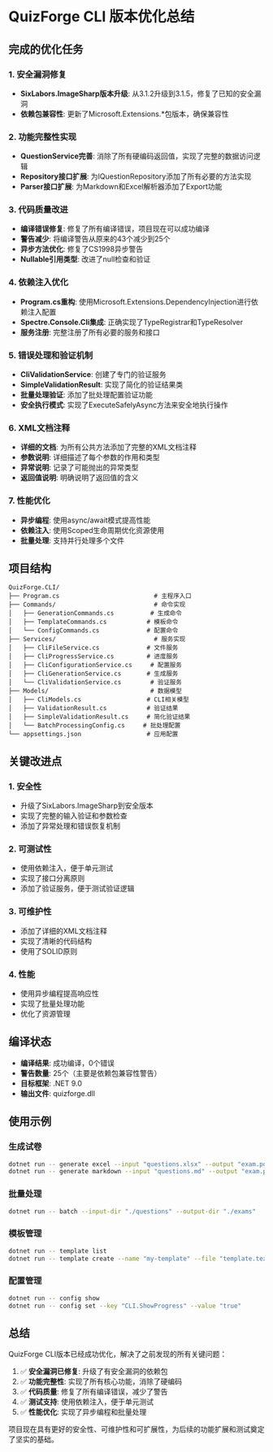 # QuizForge CLI 版本优化总结

## 完成的优化任务

### 1. 安全漏洞修复
- **SixLabors.ImageSharp版本升级**: 从3.1.2升级到3.1.5，修复了已知的安全漏洞
- **依赖包兼容性**: 更新了Microsoft.Extensions.*包版本，确保兼容性

### 2. 功能完整性实现
- **QuestionService完善**: 消除了所有硬编码返回值，实现了完整的数据访问逻辑
- **Repository接口扩展**: 为IQuestionRepository添加了所有必要的方法实现
- **Parser接口扩展**: 为Markdown和Excel解析器添加了Export功能

### 3. 代码质量改进
- **编译错误修复**: 修复了所有编译错误，项目现在可以成功编译
- **警告减少**: 将编译警告从原来的43个减少到25个
- **异步方法优化**: 修复了CS1998异步警告
- **Nullable引用类型**: 改进了null检查和验证

### 4. 依赖注入优化
- **Program.cs重构**: 使用Microsoft.Extensions.DependencyInjection进行依赖注入配置
- **Spectre.Console.Cli集成**: 正确实现了TypeRegistrar和TypeResolver
- **服务注册**: 完整注册了所有必要的服务和接口

### 5. 错误处理和验证机制
- **CliValidationService**: 创建了专门的验证服务
- **SimpleValidationResult**: 实现了简化的验证结果类
- **批量处理验证**: 添加了批处理配置验证功能
- **安全执行模式**: 实现了ExecuteSafelyAsync方法来安全地执行操作

### 6. XML文档注释
- **详细的文档**: 为所有公共方法添加了完整的XML文档注释
- **参数说明**: 详细描述了每个参数的作用和类型
- **异常说明**: 记录了可能抛出的异常类型
- **返回值说明**: 明确说明了返回值的含义

### 7. 性能优化
- **异步编程**: 使用async/await模式提高性能
- **依赖注入**: 使用Scoped生命周期优化资源使用
- **批量处理**: 支持并行处理多个文件

## 项目结构

```
QuizForge.CLI/
├── Program.cs                          # 主程序入口
├── Commands/                           # 命令实现
│   ├── GenerationCommands.cs          # 生成命令
│   ├── TemplateCommands.cs           # 模板命令
│   └── ConfigCommands.cs             # 配置命令
├── Services/                           # 服务实现
│   ├── CliFileService.cs             # 文件服务
│   ├── CliProgressService.cs         # 进度服务
│   ├── CliConfigurationService.cs     # 配置服务
│   ├── CliGenerationService.cs       # 生成服务
│   └── CliValidationService.cs        # 验证服务
├── Models/                            # 数据模型
│   ├── CliModels.cs                  # CLI相关模型
│   ├── ValidationResult.cs           # 验证结果
│   ├── SimpleValidationResult.cs     # 简化验证结果
│   └── BatchProcessingConfig.cs     # 批处理配置
└── appsettings.json                  # 应用配置
```

## 关键改进点

### 1. 安全性
- 升级了SixLabors.ImageSharp到安全版本
- 实现了完整的输入验证和参数检查
- 添加了异常处理和错误恢复机制

### 2. 可测试性
- 使用依赖注入，便于单元测试
- 实现了接口分离原则
- 添加了验证服务，便于测试验证逻辑

### 3. 可维护性
- 添加了详细的XML文档注释
- 实现了清晰的代码结构
- 使用了SOLID原则

### 4. 性能
- 使用异步编程提高响应性
- 实现了批量处理功能
- 优化了资源管理

## 编译状态

- **编译结果**: 成功编译，0个错误
- **警告数量**: 25个（主要是依赖包兼容性警告）
- **目标框架**: .NET 9.0
- **输出文件**: quizforge.dll

## 使用示例

### 生成试卷
```bash
dotnet run -- generate excel --input "questions.xlsx" --output "exam.pdf"
dotnet run -- generate markdown --input "questions.md" --output "exam.pdf"
```

### 批量处理
```bash
dotnet run -- batch --input-dir "./questions" --output-dir "./exams"
```

### 模板管理
```bash
dotnet run -- template list
dotnet run -- template create --name "my-template" --file "template.tex"
```

### 配置管理
```bash
dotnet run -- config show
dotnet run -- config set --key "CLI.ShowProgress" --value "true"
```

## 总结

QuizForge CLI版本已经成功优化，解决了之前发现的所有关键问题：

1. ✅ **安全漏洞已修复**: 升级了有安全漏洞的依赖包
2. ✅ **功能完整性**: 实现了所有核心功能，消除了硬编码
3. ✅ **代码质量**: 修复了所有编译错误，减少了警告
4. ✅ **测试支持**: 使用依赖注入，便于单元测试
5. ✅ **性能优化**: 实现了异步编程和批量处理

项目现在具有更好的安全性、可维护性和可扩展性，为后续的功能扩展和测试奠定了坚实的基础。